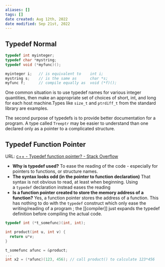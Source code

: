 ```yaml
---
aliases: []
tags: [] 
date created: Aug 12th, 2022
date modified: Sep 21st, 2022
---
```

## Typedef Normal

```c
typedef int myinteger;
typedef char *mystring;
typedef void (*myfunc)();

myinteger i;   // is equivalent to    int i;
mystring s;    // is the same as      char *s;
myfunc f;      // compile equally as  void (*f)();
```

One common situation is to use typedef names for various integer quantities, then make an appropriate set of choices of short, int, and long for each host machine.Types like `size_t` and `ptrdiff_t` from the standard library are examples.

The second purpose of typedefs is to provide better documentation for a program. A type called `Treeptr` may be easier to understand than one declared only as a pointer to a complicated structure.
## Typedef Function Pointer
URL: [c++ - Typedef function pointer? - Stack Overflow](https://stackoverflow.com/questions/4295432/typedef-function-pointer)
- **Why is typedef used?** To ease the reading of the code - especially for pointers to functions, or structure names.
- **The syntax looks odd (in the pointer to function declaration)** That syntax is not obvious to read, at least when beginning. Using a `typedef` declaration instead eases the reading
- **Is a function pointer created to store the memory address of a function?** Yes, a function pointer stores the address of a function. This has nothing to do with the `typedef` construct which only ease the writing/reading of a program ; the [[compiler]] just expands the typedef definition before compiling the actual code.

```cpp
typedef int (*t_somefunc)(int, int);

int product(int u, int v) {
  return u*v;
}

t_somefunc afunc = &product;
...
int x2 = (*afunc)(123, 456); // call product() to calculate 123*456
```